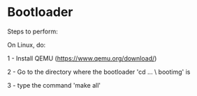 # Bootloader
Steps to perform:

On Linux, do:

1 - Install QEMU (https://www.qemu.org/download/)

2 - Go to the directory where the bootloader 'cd ... \ bootimg' is

3 - type the command 'make all'
